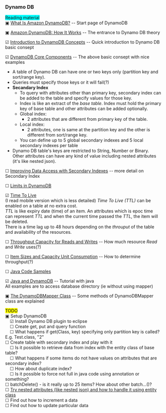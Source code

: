 ### Dynamo DB

<span style="background-color:cyan">Reading material</span>  
&#9635; [What Is Amazon
DynamoDB?](http://docs.aws.amazon.com/amazondynamodb/latest/developerguide/Introduction.html)
 -- Start page of DynamoDB

&#9635; [Amazon DynamoDB: How It
Works](http://docs.aws.amazon.com/amazondynamodb/latest/developerguide/HowItWorks.html)
 -- The entrance to Dynamo DB theory

&#9745; [Introduction to DynamoDB
Concepts](http://docs.aws.amazon.com/amazondynamodb/latest/gettingstartedguide/quick-intro.html)
 -- Quick introduction to Dynamo DB basic consept

&#9745; [DynamoDB Core
Components](http://docs.aws.amazon.com/amazondynamodb/latest/developerguide/HowItWorks.CoreComponents.html)
 -- The above basic consept with nice examples
* A table of Dynamo DB can have one or two keys only (partition key and sort/range key).  
* Queries must specify those keys or it will fail(?)  
* **Secandary Index**
  * To query with attributes other than primary key, secondary index can be added to the table and
specify values for those key.  
  * Index is like an extract of the *base table*. Index must hold the primary key of base table and
other attributes can be added optionally.  
  * Global index:
    * 2 attributes that are different from primary key of the table.
  * Local index:
    * 2 attributes, one is same at the partition key and the other is different from sort/range key.
  * You can define up to 5 global secondary indexes and 5 local secondary indexes per table
* Dynamo DB table's keys are restricted to String, Number or Binary. Other attributes can have any
kind of value including nested attributes (it's like nested json).  

&#9744; [Improving Data Access with Secondary
Indexes](http://docs.aws.amazon.com/amazondynamodb/latest/developerguide/SecondaryIndexes.html)
 -- more detail on Secondary Index

&#9744; [Limits in
DynamoDB](http://docs.aws.amazon.com/amazondynamodb/latest/developerguide/Limits.html)


&#9745; [Time To Live](http://docs.aws.amazon.com/amazondynamodb/latest/developerguide/TTL.html)  
(I read mobile version which is less detailed)
*Time To Live (TTL)* can be enabled on a table at no extra cost.  
*TTL* is like expiry date (time) of an item.
An attributes which is epoc time can represent *TTL* and when the current time passed the *TTL*, the
item will be deleted.  
There is a time lag up to 48 hours depending on the *throuput* of the table and availability of the
resources.  

&#9744; [Throughput Capacity for Reads and
Writes](http://docs.aws.amazon.com/amazondynamodb/latest/developerguide/HowItWorks.ProvisionedThroughput.html)
 -- How much resource *Read* and *Write* uses(?)

&#9744; [Item Sizes and Capacity Unit
Consumption](http://docs.aws.amazon.com/amazondynamodb/latest/developerguide/CapacityUnitCalculations.html)
 -- How to determine throughput(?)

&#9744; [Java Code
Samples](http://docs.aws.amazon.com/amazondynamodb/latest/developerguide/CodeSamples.Java.html)  

&#9745; [Java and
DynamoDB](http://docs.aws.amazon.com/amazondynamodb/latest/gettingstartedguide/GettingStarted.Java.html)
 -- Tutorial with java  
 All examples are to access database directory (ie without using mapper)

&#9635; [The DynamoDBMapper
Class](http://docs.aws.amazon.com/amazondynamodb/latest/developerguide/DynamoDBMapper.Methods.html)
 -- Some methods of DynamoDBMapper class are explained

<mark>TODO</mark> <span style="color: green"></span>  
&#9635; Setup DynamoDB  
&#8192;&#8192;&#9745; Install Dynamo DB plugin to eclipse  
&#8192;&#8192;&#9744; Create get, put and query function  
&#8192;&#8192;&#9744; What happens if get(Class, key) specifying only partition key is called? E.g. Test.class, "2"  
&#9744; Create table with secondary index and play with it  
&#8192;&#8192;&#9744; Is it possible to retrieve data from index with the entity class of base table?  
&#8192;&#8192;&#9744; What happens if some items do not have values on attributes that are secondary index?  
&#8192;&#8192;&#9744; How about duplicate index?  
&#8192;&#8192;&#9744; Is it possible to force not full in java code using annotation or something?  
&#9744; batchDelete() - is it really up to 25 items? How about other batch...()?  
&#9744; [Try nested attributes (like nested json) and how to handle it using entity
class](http://docs.aws.amazon.com/amazondynamodb/latest/developerguide/HowItWorks.CoreComponents.html)  
&#9744; Find out how to increment a data  
&#9744; Find out how to update particular data  
